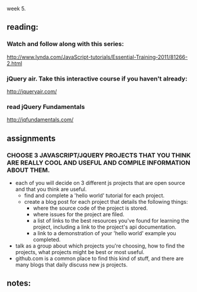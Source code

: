 week 5.  

## reading:  

### Watch and follow along with this series:
http://www.lynda.com/JavaScript-tutorials/Essential-Training-2011/81266-2.html

### jQuery air. Take this interactive course if you haven't already:
http://jqueryair.com/

### read jQuery Fundamentals
http://jqfundamentals.com/


## assignments  

### CHOOSE 3 JAVASCRIPT/JQUERY PROJECTS THAT YOU THINK ARE REALLY COOL AND USEFUL AND COMPILE INFORMATION ABOUT THEM.  
- each of you will decide on 3 different js projects that are open source and that you think are useful.  
  - find and complete a 'hello world' tutorial for each project.  
  - create a blog post for each project that details the following things:  
    - where the source code of the project is stored.  
    - where issues for the project are filed.  
    - a list of links to the best resources you've found for learning the project, including a link to the project's api documentation.  
    - a link to a demonstration of your 'hello world' example you completed.
- talk as a group about which projects you're choosing, how to find the projects, what projects might be best or most useful.  
- github.com is a common place to find this kind of stuff, and there are many blogs that daily discuss new js projects.  



## notes:  
